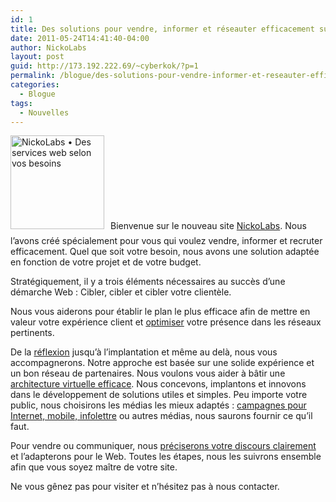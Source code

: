```yaml
---
id: 1
title: Des solutions pour vendre, informer et réseauter efficacement sur le Web grâce à NickoLabs
date: 2011-05-24T14:41:40-04:00
author: NickoLabs
layout: post
guid: http://173.192.222.69/~cyberkok/?p=1
permalink: /blogue/des-solutions-pour-vendre-informer-et-reseauter-efficacement-sur-le-web
categories:
  - Blogue
tags:
  - Nouvelles
---
```

[<img class="size-full wp-image-597 alignleft" style="margin: 0 10px 10px 0;" title="NickoLabs • Des services web selon vos besoins" src="http://nickolabs.com/wp-content/uploads/2011/05/cyberkok-des_services_web_selon_vos_besoins.jpg" alt="NickoLabs • Des services web selon vos besoins" width="150" height="150" />](http://nickolabs.com/)﻿Bienvenue sur le nouveau site [NickoLabs](http://nickolabs.com "NickoLabs • Des solutions web selon vos besoins"). Nous l’avons créé spécialement pour vous qui voulez vendre, informer et recruter efficacement. Quel que soit votre besoin, nous avons une solution adaptée en fonction de votre projet et de votre budget.

Stratégiquement, il y a trois éléments nécessaires au succès d’une démarche Web : Cibler, cibler et cibler votre clientèle.

Nous vous aiderons pour établir le plan le plus efficace afin de mettre en valeur votre expérience client et [optimiser](http://nickolabs.com/nos-services/optimisation-web/optimisation-seo "Optimisation SEO") votre présence dans les réseaux pertinents.

De la [réflexion](http://nickolabs.com/nos-services/creation-site-internet "Création site Internet") jusqu’à l’implantation et même au delà, nous vous accompagnerons. Notre approche est basée sur une solide expérience et un bon réseau de partenaires. Nous voulons vous aider à bâtir une [architecture virtuelle efficace](http://nickolabs.com/nos-services/creation-site-internet "Création site Internet"). Nous concevons, implantons et innovons dans le développement de solutions utiles et simples. Peu importe votre public, nous choisirons les médias les mieux adaptés : [campagnes pour Internet, mobile, infolettre](http://nickolabs.com/nos-services/campagne-dinfolettre "Campagne d’infolettre") ou autres médias, nous saurons fournir ce qu’il faut.

Pour vendre ou communiquer, nous [préciserons votre discours clairement](http://cyberkok.ca/nos-services/gestion-de-contenu "Gestion de contenu") et l’adapterons pour le Web. Toutes les étapes, nous les suivrons ensemble afin que vous soyez maître de votre site.

Ne vous gênez pas pour visiter et n’hésitez pas à nous contacter.